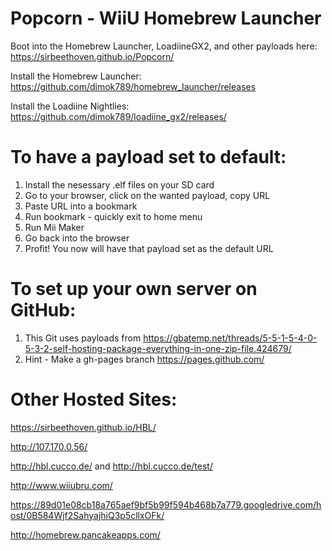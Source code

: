# Popcorn - WiiU Homebrew Launcher
Boot into the Homebrew Launcher, LoadiineGX2, and other payloads here: https://sirbeethoven.github.io/Popcorn/

Install the Homebrew Launcher: https://github.com/dimok789/homebrew_launcher/releases

Install the Loadiine Nightlies: https://github.com/dimok789/loadiine_gx2/releases/
# To have a payload set to default:

1. Install the nesessary .elf files on your SD card
2. Go to your browser, click on the wanted payload, copy URL
3. Paste URL into a bookmark
4. Run bookmark - quickly exit to home menu
5. Run Mii Maker
6. Go back into the browser
7. Profit! You now will have that payload set as the default URL

# To set up your own server on GitHub:

1. This Git uses payloads from https://gbatemp.net/threads/5-5-1-5-4-0-5-3-2-self-hosting-package-everything-in-one-zip-file.424679/
2. Hint - Make a gh-pages branch https://pages.github.com/

# Other Hosted Sites:
https://sirbeethoven.github.io/HBL/

http://107.170.0.56/

http://hbl.cucco.de/ and http://hbl.cucco.de/test/

http://www.wiiubru.com/

https://89d01e08cb18a765aef9bf5b99f594b468b7a779.googledrive.com/host/0B584Wjf2SahyajhiQ3p5cllxOFk/

http://homebrew.pancakeapps.com/

